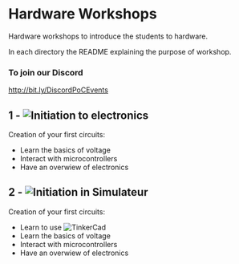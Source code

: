 # Hardware Workshops

Hardware workshops to introduce the students to hardware.  
  
In each directory the README explaining the purpose of workshop.

### To join our Discord

http://bit.ly/DiscordPoCEvents

## 1 - ![Initiation to electronics](./1.Initiation)
Creation of your first circuits:
- Learn the basics of voltage
- Interact with microcontrollers
- Have an overwiew of electronics  
  
## 2 - ![Initiation in Simulateur](./2.Simulateur)
Creation of your first circuits:
- Learn to use ![TinkerCad](https://www.tinkercad.com/)
- Learn the basics of voltage
- Interact with microcontrollers
- Have an overwiew of electronics